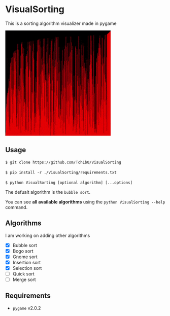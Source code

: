 # VisualSorting

This is a sorting algorithm visualizer made in pygame

![Demonstration](./media/SortingDemo.gif)

## Usage

```
$ git clone https://github.com/Tch1b0/VisualSorting

$ pip install -r ./VisualSorting/requirements.txt

$ python VisualSorting [optional algorithm] [...options]
```

The defualt algorithm is the `bubble sort`.

You can see **all available algorithms** using the `python VisualSorting --help` command.

## Algorithms

I am working on adding other algorithms

-   [x] Bubble sort
-   [x] Bogo sort
-   [x] Gnome sort
-   [x] Insertion sort
-   [x] Selection sort
-   [ ] Quick sort
-   [ ] Merge sort

## Requirements

-   `pygame` v2.0.2

